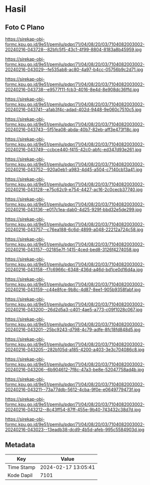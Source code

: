 # Hasil

## Foto C Plano

https://sirekap-obj-formc.kpu.go.id/9e51/pemilu/pdpr/71/04/08/20/03/7104082003002-20240216-043728--82bfc5f5-43c1-4f99-8804-8183a8b45959.jpg

https://sirekap-obj-formc.kpu.go.id/9e51/pemilu/pdpr/71/04/08/20/03/7104082003002-20240216-043029--fe535ab8-ac80-4a97-b4cc-05756b9c2d71.jpg

https://sirekap-obj-formc.kpu.go.id/9e51/pemilu/pdpr/71/04/08/20/03/7104082003002-20240216-043738--e9577f11-fcb3-4016-8e4d-8e908dc36ffd.jpg

https://sirekap-obj-formc.kpu.go.id/9e51/pemilu/pdpr/71/04/08/20/03/7104082003002-20240216-043741--a1ab3f4c-adad-402d-9448-9e060c7510c5.jpg

https://sirekap-obj-formc.kpu.go.id/9e51/pemilu/pdpr/71/04/08/20/03/7104082003002-20240216-043743--5f51ea08-abda-40b7-82eb-aff3e473f18c.jpg

https://sirekap-obj-formc.kpu.go.id/9e51/pemilu/pdpr/71/04/08/20/03/7104082003002-20240216-043749--ccbce440-f415-42c0-abfc-ed347d93e261.jpg

https://sirekap-obj-formc.kpu.go.id/9e51/pemilu/pdpr/71/04/08/20/03/7104082003002-20240216-043752--920a0eb1-a983-4d45-a504-c7140cb13a41.jpg

https://sirekap-obj-formc.kpu.go.id/9e51/pemilu/pdpr/71/04/08/20/03/7104082003002-20240216-043128--e75c62c9-e754-4427-ac16-2c0cecb37740.jpg

https://sirekap-obj-formc.kpu.go.id/9e51/pemilu/pdpr/71/04/08/20/03/7104082003002-20240216-043136--e017c1ea-dab0-4d25-929f-bbd32e5de299.jpg

https://sirekap-obj-formc.kpu.go.id/9e51/pemilu/pdpr/71/04/08/20/03/7104082003002-20240216-043757--c76ea188-6c6d-4899-a048-22212a724c58.jpg

https://sirekap-obj-formc.kpu.go.id/9e51/pemilu/pdpr/71/04/08/20/03/7104082003002-20240216-043157--02185e7f-1415-4ced-bed8-3126f4274058.jpg

https://sirekap-obj-formc.kpu.go.id/9e51/pemilu/pdpr/71/04/08/20/03/7104082003002-20240216-043158--f7c6966c-6348-436d-a46d-bd1ce0d16d4a.jpg

https://sirekap-obj-formc.kpu.go.id/9e51/pemilu/pdpr/71/04/08/20/03/7104082003002-20240216-043159--c44e8fce-9b8c-4d87-8ee1-905b9358fabf.jpg

https://sirekap-obj-formc.kpu.go.id/9e51/pemilu/pdpr/71/04/08/20/03/7104082003002-20240216-043200--26d2d5a3-c401-4ae5-a773-c09f1028c067.jpg

https://sirekap-obj-formc.kpu.go.id/9e51/pemilu/pdpr/71/04/08/20/03/7104082003002-20240216-043201--25bc9243-d798-4c79-adfe-8fc18fd848d5.jpg

https://sirekap-obj-formc.kpu.go.id/9e51/pemilu/pdpr/71/04/08/20/03/7104082003002-20240216-043205--282b105d-a185-4200-a403-3e3c704086c8.jpg

https://sirekap-obj-formc.kpu.go.id/9e51/pemilu/pdpr/71/04/08/20/03/7104082003002-20240216-043206--6b904612-7f8c-47a3-be8e-52047758ad4b.jpg

https://sirekap-obj-formc.kpu.go.id/9e51/pemilu/pdpr/71/04/08/20/03/7104082003002-20240216-043211--73a77ddb-5612-4cba-9f0e-e0649779473f.jpg

https://sirekap-obj-formc.kpu.go.id/9e51/pemilu/pdpr/71/04/08/20/03/7104082003002-20240216-043212--8c43ff54-87ff-455e-9b40-743432c38d7d.jpg

https://sirekap-obj-formc.kpu.go.id/9e51/pemilu/pdpr/71/04/08/20/03/7104082003002-20240216-043023--13eadb38-dcd9-4b5d-afeb-995c5584903d.jpg


## Metadata

| Key        | Value               |
| ---------- | ------------------- |
| Time Stamp | 2024-02-17 13:05:41 |
| Kode Dapil | 7101                |



